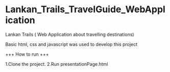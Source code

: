 # Lankan_Trails_TravelGuide_WebApplication

Lankan Trails ( Web Application about travelling destinations)

Basic html, css and javascript was used to develop this project

+++ How to run +++

1.Clone the project.
2.Run presentationPage.html
